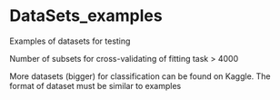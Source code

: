 # DataSets_examples
Examples of datasets for testing

Number of subsets for cross-validating of fitting task > 4000

More datasets (bigger) for classification can be found on Kaggle. The format of dataset must be similar to examples
